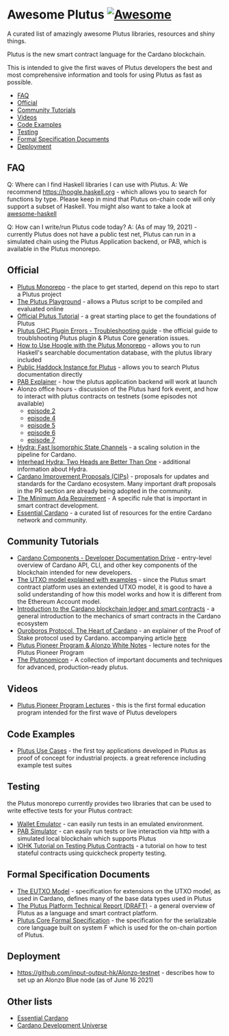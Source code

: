 
# Awesome Plutus [![Awesome](https://awesome.re/badge.svg)](https://awesome.re)

A curated list of amazingly awesome Plutus libraries, resources and shiny things.

Plutus is the new smart contract language for the Cardano blockchain.

This is intended to give the first waves of Plutus developers the best and most comprehensive information and tools for using Plutus as fast as possible.

- [FAQ](#faq)
- [Official](#official)
- [Community Tutorials](#community-tutorials)
- [Videos](#videos)
- [Code Examples](#code-examples)
- [Testing](#testing)
- [Formal Specification Documents](#formal-specification-documents)
- [Deployment](#deployment)

## FAQ

Q: Where can I find Haskell libraries I can use with Plutus.
A: We recommend https://hoogle.haskell.org - which allows you to search for functions by type.
   Please keep in mind that Plutus on-chain code will only support a subset of Haskell.
   You might also want to take a look at [awesome-haskell](https://github.com/krispo/awesome-haskell#readme)

Q: How can I write/run Plutus code today?
A: (As of may 19, 2021) - currently Plutus does not have a public test net, Plutus can run in a simulated chain using the Plutus Application backend, or PAB, which is available in the Plutus monorepo.


## Official
- [Plutus Monorepo](https://github.com/input-output-hk/plutus) - the place to get started, depend on this repo to start a Plutus project
- [The Plutus Playground](https://playground.plutus.iohkdev.io)  - allows a Plutus script to be compiled and evaluated online
- [Official Plutus Tutorial](https://plutus.readthedocs.io/en/latest/plutus/tutorials/index.html) - a great starting place to get the foundations of Plutus
- [Plutus GHC Plugin Errors - Troubleshooting guide](https://alpha.marlowe.iohkdev.io/doc/plutus/troubleshooting.html) - the official guide to troublshooting Plutus plugin & Plutus Core generation issues.
- [How to Use Hoogle with the Plutus Monorepo](https://gist.github.com/t1lde/5649d86c97367f95bb026c23511249d5) - allows you to run Haskell's searchable documentation database, with the plutus library included
- [Public Haddock Instance for Plutus](https://playground.plutus.iohkdev.io/doc/haddock/index.html) - allows you to search Plutus documentation directly
- [PAB Explainer](https://github.com/input-output-hk/Alonzo-testnet/blob/main/explainers/PAB-explainer.md) - how the plutus application backend will work at launch
- Alonzo office hours - discussion of the Plutus hard fork event, and how to interact with plutus contracts on testnets (some episodes not available)
  * [episode 2](https://www.youtube.com/watch?v=OwdOS3v4nBU)
  * [episode 4](https://youtu.be/8RwerN9VKJQ)
  * [episode 5](https://youtu.be/qg1zZHgt5xA)
  * [episode 6](https://youtu.be/c4WjMRP0Hv4)
  * [episode 7](https://www.youtube.com/watch?v=WC7zYIfkHBc)
- [Hydra: Fast Isomorphic State Channels](https://eprint.iacr.org/2020/299.pdf) - a scaling solution in the pipeline for Cardano.
- [Interhead Hydra: Two Heads are Better Than One](https://eprint.iacr.org/2021/1188.pdf) - additional information about Hydra.
- [Cardano Improvement Proposals (CIPs)](https://github.com/cardano-foundation/CIPs) - proposals for updates and standards for the Cardano ecosystem. Many important draft proposals in the PR section are already being adopted in the community.
- [The Minimum Ada Requirement](https://docs.cardano.org/native-tokens/minimum-ada-value-requirement/) - A specific rule that is important in smart contract development.
- [Essential Cardano](https://github.com/input-output-hk/essential-cardano/blob/main/essential-cardano-list.md) - a curated list of resources for the entire Cardano network and community.

## Community Tutorials

- [Cardano Components - Developer Documentation Drive](https://github.com/mlabs-haskell/doc-drive-cardano-components) - entry-level overview of Cardano API, CLI, and other key components of the blockchain intended for new developers.
- [The UTXO model explained with examples](https://bikemonkey.tech/the-utxo-model-explained-with-examples/) - since the Plutus smart contract platform uses an extended UTXO model, it is good to have a solid understanding of how this model works and how it is different from the Ethereum Account model.
- [Introduction to the Cardano blockchain ledger and smart contracts](https://apfelmus.nfshost.com/articles/cardano-ledger-intro.html) - a general introduction to the mechanics of smart contracts in the Cardano ecosystem
- [Ouroboros Protocol. The Heart of Cardano](https://discord.com/channels/826816523368005654/834340602400473089) - an explainer of the Proof of Stake protocol used by Cardano. accompanying article [here](https://medium.com/@carloslopezdelara/whats-ouroboros-the-cardano-proof-of-stake-protocol-ad4b958e152e)
- [Plutus Pioneer Program & Alonzo White Notes](https://plutus-pioneer-program.readthedocs.io/en/latest/index.html) - lecture notes for the Plutus Pioneer Program
- [The Plutonomicon](https://github.com/Plutonomicon/plutonomicon) - A collection of important documents and techniques for advanced, production-ready plutus.

## Videos
- [Plutus Pioneer Program Lectures](https://github.com/input-output-hk/plutus-pioneer-program) - this is the first formal education program intended for the first wave of Plutus developers


## Code Examples
- [Plutus Use Cases](https://github.com/mlabs-haskell/plutus-use-cases/tree/main/mlabs) - the first toy applications developed in Plutus as proof of concept for industrial projects. a great reference including example test suites

## Testing
 the Plutus monorepo currently provides two libraries that can be used to write effective tests for your Plutus contract:
 
- [Wallet Emulator](https://github.com/input-output-hk/plutus/tree/master/plutus-contract/src/Wallet/Emulator) - can easily run tests in an emulated environment.
- [PAB Simulator](https://github.com/input-output-hk/plutus/blob/master/plutus-pab/src/Plutus/PAB/Simulator.hs) - can easily run tests or live interaction via http with a simulated local blockchain which supports Plutus
- [IOHK Tutorial on Testing Plutus Contracts](https://docs.cardano.org/projects/plutus/en/latest/plutus/tutorials/contract-testing.html?highlight=slots) - a tutorial on how to test stateful contracts using quickcheck property testing.

## Formal Specification Documents
- [The EUTXO Model](https://api.zotero.org/groups/478201/items/T24L95MI/file/view?key=Qcjdk4erSuUZ8jvAah59Asef) - specification for extensions on the UTXO model, as used in Cardano, defines many of the base data types used in Plutus
- [The Plutus Platform Technical Report (DRAFT)](https://hydra.iohk.io/build/5735420/download/1/plutus.pdf) - a general overview of Plutus as a language and smart contract platform.
- [Plutus Core Formal Specification](https://hydra.iohk.io/build/5988492/download/1/plutus-core-specification.pdf) - the specification for the serializable core language built on system F which is used for the on-chain portion of Plutus.

## Deployment
- https://github.com/input-output-hk/Alonzo-testnet - describes how to set up an Alonzo Blue node (as of June 16 2021)

## Other lists
- [Essential Cardano](https://github.com/input-output-hk/essential-cardano/blob/main/essential-cardano-list.md)
- [Cardano Development Universe](https://github.com/Cardano-Fans/Cardano-Development-Universe)

